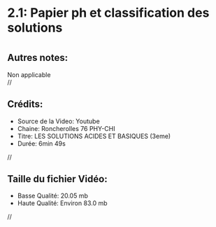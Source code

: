 
2.1: Papier ph et classification des solutions
==============================================

# 

## Autres notes:


Non applicable  
//
## **Crédits:**

- Source de la Video: Youtube
- Chaine: Roncherolles 76 PHY-CHI
- Titre: LES SOLUTIONS ACIDES ET BASIQUES (3eme)
- Durée: 6min 49s
  
//
## Taille du fichier Vidéo:

- Basse Qualité: 20.05 mb
- Haute Qualité: Environ 83.0 mb
  
//